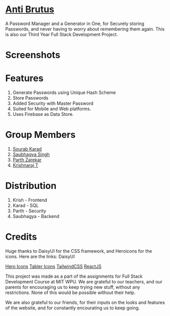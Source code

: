 # [Anti Brutus](https://antibrutus.surge.sh)

A Password Manager and a Generator in One, for Securely storing Passwords, and never having to worry about remembering them again.
This is also our Third Year Full Stack Development Project.

# Screenshots



# Features

1. Generate Passwords using Unique Hash Scheme
2. Store Passwords
3. Added Security with Master Password
4. Suited for Mobile and Web platforms.
5. Uses Firebase as Data Store.

# Group Members

1. [Sourab Karad](https://github.com/sourab777karad)
2. [Saubhagya Singh](https://github.com/SaubhagyaSingh)
3. [Parth Zarekar](https://github.com/Parth4123)
4. [Krishnaraj T](https://krishnarajt.surge.sh)

# Distribution

1. Krish - Frontend
2. Karad - SQL
3. Parth - Security
4. Saubhagya - Backend

# Credits

Huge thanks to DaisyUI for the CSS framework, and Heroicons for the icons. Here are the links:
DaisyUI

[Hero Icons](https://heroicons.com/)
[Tabler Icons](https://tablericons.com/)
[TailwindCSS](https://tailwindcss.com/)
[ReactJS](https://reactjs.org/)

This project was made as a part of the assignments for Full Stack Development Course at MIT WPU.
We are grateful to our teachers, and our parents for encouraging us to keep trying new stuff, without any restrictions.
None of this would be possible without their help.

We are also grateful to our friends, for their inputs on the looks and features of the website, and for constantly encourating us to keep going.

